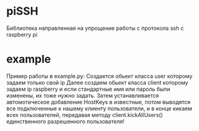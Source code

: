 # piSSH
Библиотека направленная на упрощение работы с протокола ssh с raspberry pi

# example
Пример работы в example.py:
Создается обьект класса user которому задаем только свой ip
Далее создаем обьект класса client которому задаем ip raspberry и если 
стандартные имя или пароль были изменены, их тоже нужно задать.
Затем устанавливается автомотическое добавление HostKeys в известные,
потом выводятся все подключенные к нашему клиенту пользователи,
и в конце кикаем всех пользователей, передавая методу client.kickAllUsers()
единственного разрешенного пользователя!

